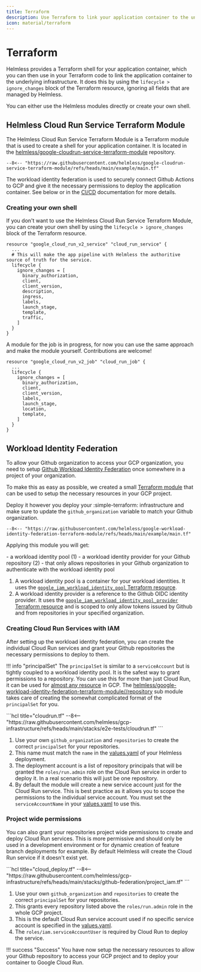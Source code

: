 ```yaml
---
title: Terraform
description: Use Terraform to link your application container to the underlying infrastructure.
icon: material/terraform
---
```


# Terraform

Helmless provides a Terraform shell for your application container, which you can then use in your Terraform code to link the application container to the underlying infrastructure. It does this by using the `lifecycle > ignore_changes` block of the Terraform resource, ignoring all fields that are managed by Helmless.

You can either use the Helmless modules directly or create your own shell.

## Helmless Cloud Run Service Terraform Module

The Helmless Cloud Run Service Terraform Module is a Terraform module that is used to create a shell for your application container. It is located in the [helmless/google-cloudrun-service-terraform-module](https://github.com/helmless/google-cloudrun-service-terraform-module) repository.

```hcl
--8<-- "https://raw.githubusercontent.com/helmless/google-cloudrun-service-terraform-module/refs/heads/main/example/main.tf"
```

The workload identity federation is used to securely connect Github Actions to GCP and give it the necessary permissions to deploy the application container. See below or in the [CI/CD](./ci-cd.md) documentation for more details.

### Creating your own shell

If you don't want to use the Helmless Cloud Run Service Terraform Module, you can create your own shell by using the `lifecycle > ignore_changes` block of the Terraform resource.

```hcl
resource "google_cloud_run_v2_service" "cloud_run_service" {
  ...
  # This will make the app pipeline with Helmless the authoritive source of truth for the service.
  lifecycle {
    ignore_changes = [
      binary_authorization,
      client,
      client_version,
      description,
      ingress,
      labels,
      launch_stage,
      template,
      traffic,
    ]
  }
}
```

A module for the job is in progress, for now you can use the same approach and make the module yourself. Contributions are welcome!

```hcl
resource "google_cloud_run_v2_job" "cloud_run_job" {
  ...
  lifecycle {
    ignore_changes = [
      binary_authorization,
      client,
      client_version,
      labels,
      launch_stage,
      location,
      template,
    ]
  }
}
```

## Workload Identity Federation

To allow your Github organization to access your GCP organization, you need to setup [Github Workload Identity Federation](https://cloud.google.com/blog/products/identity-security/enabling-keyless-authentication-from-github-actions) once somewhere in a project of your organization.

To make this as easy as possible, we created a small [Terraform module](https://github.com/helmless/google-workload-identity-federation-terraform-module) that can be used to setup the necessary resources in your GCP project.

Deploy it however you deploy your :simple-terraform: infrastructure and make sure to update the `github_organization` variable to match your Github organization.

```hcl title="workload-identity.tf"
--8<-- "https://raw.githubusercontent.com/helmless/google-workload-identity-federation-terraform-module/refs/heads/main/example/main.tf"
```

Applying this module you will get:
<div class="annotate" markdown>
- a workload identity pool (1)
- a workload identity provider for your Github repository (2)
    - that only allows repositories in your Github organization to authenticate with the workload identity pool
</div>

1. A workload identity pool is a container for your workload identities. It uses the [`google_iam_workload_identity_pool` Terraform resource](https://registry.terraform.io/providers/hashicorp/google/latest/docs/resources/iam_workload_identity_pool).
2. A workload identity provider is a reference to the Github OIDC identity provider. It uses the [`google_iam_workload_identity_pool_provider` Terraform resource](https://registry.terraform.io/providers/hashicorp/google/latest/docs/resources/iam_workload_identity_pool_provider) and is scoped to only allow tokens issued by Github and from repositories in your specified organization.

### Creating Cloud Run Services with IAM

After setting up the workload identity federation, you can create the individual Cloud Run services and grant your Github repositories the necessary permissions to deploy to them.

!!! info "principalSet"
    The `principalSet` is similar to a `serviceAccount` but is tightly coupled to a workload identity pool. It is the safest way to grant permissions to a repository.
    You can use this for more than just Cloud Run, it can be used for [almost any resource](https://cloud.google.com/iam/docs/federated-identity-supported-services) in GCP.
    The [helmless/google-workload-identity-federation-terraform-module//repository](https://github.com/helmless/google-workload-identity-federation-terraform-module/tree/main/repository) sub module takes care of creating the somewhat complicated format of the `principalSet` for you.

<div class="annotate" markdown>
```hcl title="cloudrun.tf"
--8<-- "https://raw.githubusercontent.com/helmless/gcp-infrastructure/refs/heads/main/stacks/e2e-tests/cloudrun.tf"
```
</div>

1. Use your own `github_organization` and `repositories` to create the correct `principalSet` for your repositories.
2. This name must match the `name` in the [values.yaml](./values.md) of your Helmless deployment.
3. The deployment account is a list of repository principals that will be granted the `roles/run.admin` role on the Cloud Run service in order to deploy it. In a real scenario this will just be one repository.
4. By default the module will create a new service account just for the Cloud Run service. This is best practice as it allows you to scope the permissions to the individual service account. You must set the `serviceAccountName` in your [values.yaml](./values.md) to use this.

### Project wide permissions

You can also grant your repositories project wide permissions to create and deploy Cloud Run services. This is more permissive and should only be used in a development environment or for dynamic creation of feature branch deployments for example. By default Helmless will create the Cloud Run service if it doesn't exist yet.

<div class="annotate" markdown>
```hcl title="cloud_deploy.tf"
--8<-- "https://raw.githubusercontent.com/helmless/gcp-infrastructure/refs/heads/main/stacks/github-federation/project_iam.tf"
```
</div>

1. Use your own `github_organization` and `repositories` to create the correct `principalSet` for your repositories.
2. This grants every repository listed above the `roles/run.admin` role in the whole GCP project.
3. This is the default Cloud Run service account used if no specific service account is specified in the [values.yaml](./values.md).
4. The `roles/iam.serviceAccountUser` is required by Cloud Run to deploy the service.

!!! success "Success"
    You have now setup the necessary resources to allow your Github repository to access your GCP project and to deploy your container to Google Cloud Run.
